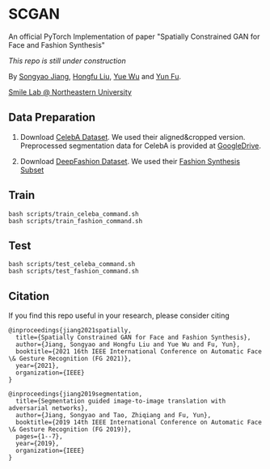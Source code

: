 # SCGAN
An official PyTorch Implementation of paper "Spatially Constrained GAN for Face and Fashion Synthesis"

*This repo is still under construction*

By [Songyao Jiang](https://www.songyaojiang.com/), [Hongfu Liu](http://hongfuliu.com/), [Yue Wu](http://wuyuebupt.github.io/) and [Yun Fu](http://www1.ece.neu.edu/~yunfu/).

[Smile Lab @ Northeastern University](https://web.northeastern.edu/smilelab/)

## Data Preparation

1. Download [CelebA Dataset](https://mmlab.ie.cuhk.edu.hk/projects/CelebA.html). We used their aligned&cropped version. Preprocessed segmentation data for CelebA is provided at [GoogleDrive](https://drive.google.com/file/d/1K496cZAlssIvrbW8ygzivYobWvQuAaGM/view?usp=sharing).

2. Download [DeepFashion Dataset](https://mmlab.ie.cuhk.edu.hk/projects/DeepFashion.html). We used their [Fashion Synthesis Subset](https://mmlab.ie.cuhk.edu.hk/projects/DeepFashion/FashionSynthesis.html)

## Train
```
bash scripts/train_celeba_command.sh
bash scripts/train_fashion_command.sh
```
## Test
```
bash scripts/test_celeba_command.sh
bash scripts/test_fashion_command.sh
```
## Citation
If you find this repo useful in your research, please consider citing 
```
@inproceedings{jiang2021spatially,
  title={Spatially Constrained GAN for Face and Fashion Synthesis},
  author={Jiang, Songyao and Hongfu Liu and Yue Wu and Fu, Yun},
  booktitle={2021 16th IEEE International Conference on Automatic Face \& Gesture Recognition (FG 2021)},
  year={2021},
  organization={IEEE}
}

@inproceedings{jiang2019segmentation,
  title={Segmentation guided image-to-image translation with adversarial networks},
  author={Jiang, Songyao and Tao, Zhiqiang and Fu, Yun},
  booktitle={2019 14th IEEE International Conference on Automatic Face \& Gesture Recognition (FG 2019)},
  pages={1--7},
  year={2019},
  organization={IEEE}
}
```
